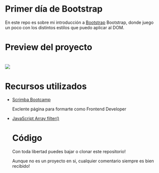 <h1>Primer día de Bootstrap</h1>
<p> En este repo es sobre mi introducción a <a href="https://getbootstrap.com/">Bootstrap</a> Bootstrap, donde juego un poco con los distintos estilos que puedo aplicar al DOM. </p>

<h1>Preview del proyecto<h1>
<img align="center" src="./bootstrap.gif"/>
  
  <h1>Recursos utilizados</h1>
  <ul>
      <li><p><a href="https://scrimba.com/">Scrimba Bootcamp</a></p></li>
    <p>Exclente página para formarte como Frontend Developer</p>
      <li><p><a href="https://www.w3schools.com/jsref/jsref_filter.asp">JavaScript Array filter()
</a></p></li>
    
 
  <h1>Código</h1>
  <p>Con toda libertad puedes bajar o clonar este repositorio!</p>
  <p>Aunque no es un proyecto en si, cualquier comentario siempre es bien recibido!</p>

